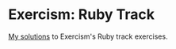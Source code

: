 # Exercism: Ruby Track

[My solutions](https://exercism.io/profiles/theagoliveira) to Exercism's Ruby track exercises.
